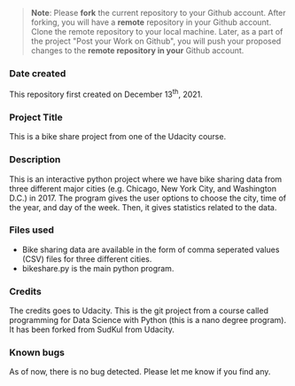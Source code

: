 >**Note**: Please **fork** the current repository to your Github account. After forking, you will have a **remote** repository in your Github account. Clone the remote repository to your local machine. Later, as a part of the project "Post your Work on Github", you will push your proposed changes to the **remote repository in your** Github account.

### Date created
This repository first created on December 13<sup>th</sup>, 2021.

### Project Title
This is a bike share project from one of the Udacity course.

### Description
This is an interactive python project where we have bike sharing data from three different major cities (e.g. Chicago, New York City, and Washington D.C.) in 2017. The program gives the user options to choose the city, time of the year, and day of the week. Then, it gives statistics related to the data.

### Files used
- Bike sharing data are available in the form of comma seperated values (CSV) files for three different cities.
- bikeshare.py is the main python program.

### Credits
The credits goes to Udacity. This is the git project from a course called programming for Data Science with Python (this is a nano degree program). It has been forked from SudKul from Udacity.

### Known bugs
As of now, there is no bug detected. Please let me know if you find any.
